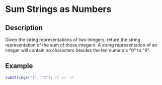 # Sum Strings as Numbers

## Description

Given the string representations of two integers, return the string representation of the sum of those integers.
A string representation of an integer will contain no characters besides the ten numerals "0" to "9".

## Example

```js
sumStrings("1", "2"); // => '3'
```
